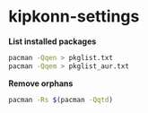# kipkonn-settings

**List installed packages**
```bash
pacman -Qqen > pkglist.txt
pacman -Qqem > pkglist_aur.txt
```

**Remove orphans**
```bash
pacman -Rs $(pacman -Qqtd)
```
